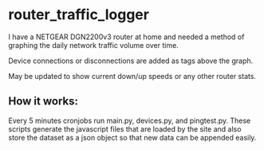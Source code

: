 # router_traffic_logger

I have a NETGEAR DGN2200v3 router at home and needed a method of graphing the daily network traffic volume over time.

Device connections or disconnections are added as tags above the graph.

May be updated to show current down/up speeds or any other router stats.

## How it works:
Every 5 minutes cronjobs run main.py, devices.py, and pingtest.py. These scripts generate the javascript files that are loaded by the site and also store the dataset as a json object so that new data can be appended easily.
